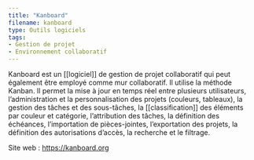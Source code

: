 ```yaml
---
title: "Kanboard"
filename: kanboard
type: Outils logiciels
tags:
- Gestion de projet
- Environnement collaboratif
---
```


Kanboard est un [[logiciel]] de gestion de projet collaboratif qui peut également être employé comme mur collaboratif. Il utilise la méthode Kanban. Il permet la mise à jour en temps réel entre plusieurs utilisateurs, l’administration et la personnalisation des projets (couleurs, tableaux), la gestion des tâches et des sous-tâches, la [[classification]] des éléments par couleur et catégorie, l’attribution des tâches, la définition des échéances, l’importation de pièces-jointes, l’exportation des projets, la définition des autorisations d’accès, la recherche et le filtrage.

Site web : <https://kanboard.org>


